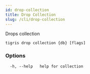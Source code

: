 ```yaml
---
id: drop-collection
title: Drop Collection
slug: /cli/drop-collection
---
```


Drops collection

```shell
tigris drop collection {db} [flags]
```

### Options

```
  -h, --help   help for collection
```
